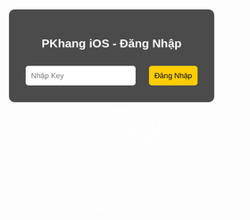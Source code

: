 <!DOCTYPE html>
<html lang="en">
<head>
    <meta charset="UTF-8">
    <meta name="viewport" content="width=device-width, initial-scale=1.0">
    <title>PKhang iOS - Login</title>
    <style>
        body {
            background: url('https://source.unsplash.com/1600x900/?stars,galaxy') no-repeat center center fixed;
            background-size: cover;
            color: white;
            font-family: Arial, sans-serif;
            display: flex;
            justify-content: center;
            align-items: center;
            height: 100vh;
            flex-direction: column;
            text-align: center;
        }
        .container {
            background: rgba(0, 0, 0, 0.7);
            padding: 20px;
            border-radius: 10px;
        }
        input, button {
            padding: 10px;
            margin: 10px;
            border: none;
            border-radius: 5px;
        }
        button {
            background-color: #ffcc00;
            cursor: pointer;
        }
    </style>
</head>
<body>
    <div class="container">
        <h2>PKhang iOS - Đăng Nhập</h2>
        <input type="text" id="key" placeholder="Nhập Key">
        <button onclick="checkKey()">Đăng Nhập</button>
    </div>
    
    <script>
        function checkKey() {
            let key = document.getElementById('key').value;
            if (key === "PKhang100K") {
                window.location.href = "menu.html"; // Chuyển qua menu chức năng
            } else {
                alert("Key không hợp lệ!");
            }
        }
    </script>
</body>
</html>
# Khang123
